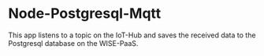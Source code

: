 # Node-Postgresql-Mqtt

This app listens to a topic on the IoT-Hub and saves the received data to the Postgresql database on the WISE-PaaS.
